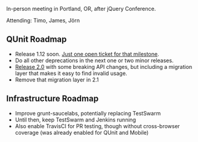In-person meeting in Portland, OR, after jQuery Conference.

Attending: Timo, James, Jörn

## QUnit Roadmap
* Release 1.12 soon. [Just one open ticket for that milestone](https://github.com/jquery/qunit/issues?milestone=1&state=open).
* Do all other deprecations in the next one or two minor releases.
* [Release 2.0](https://github.com/jquery/qunit/issues?milestone=2&state=open) with some breaking API changes, but including a migration layer that makes it easy to find invalid usage.
* Remove that migration layer in 2.1

## Infrastructure Roadmap
* Improve grunt-saucelabs, potentially replacing TestSwarm
* Until then, keep TestSwarm and Jenkins running
* Also enable TravisCI for PR testing, though without cross-browser coverage (was already enabled for QUnit and Mobile)

